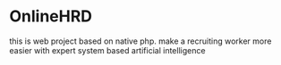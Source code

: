 # OnlineHRD
this is web project based on native php. make a recruiting worker more easier with expert system based artificial intelligence
